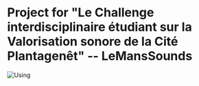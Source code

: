 # Project for "Le Challenge interdisciplinaire étudiant sur la Valorisation sonore de la Cité Plantagenêt" -- LeMansSounds

![Using](https://j.gifs.com/911JVY.gif)
